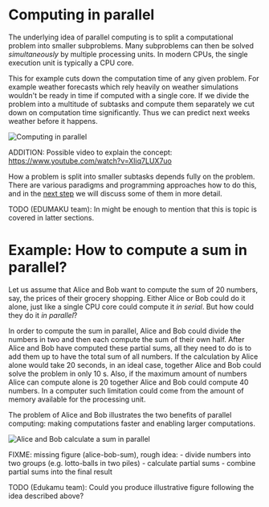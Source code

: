 <!-- Title: How to compute in parallel? -->

<!-- Short description:

In this article, we briefly introduce the basic idea of parallel computing and
demonstrate it with a simple example.

-->

# Computing in parallel

The underlying idea of parallel computing is to split a computational problem
into smaller subproblems. Many subproblems can then be solved
*simultaneously* by multiple processing units. In modern CPUs, the single
execution unit is typically a CPU core.

This for example cuts down the computation time of any given problem. For example weather forecasts which rely heavily on weather simulations wouldn't be ready in time if computed with a single core. If we divide the problem into a multitude of subtasks and compute them separately we cut down on computation time significantly. Thus we can predict next weeks weather before it happens. 

![Computing in parallel](images/compp.png)

ADDITION: Possible video to explain the concept: https://www.youtube.com/watch?v=XIiq7LUX7uo

How a problem is split into smaller subtasks depends fully on the problem.
There are various paradigms and programming approaches how to do this,
and in the [next step](concepts.md) we will discuss some of them in more
detail.

TODO (EDUMAKU team): In might be enough to mention that this is topic is covered in latter sections.

# Example: How to compute a sum in parallel?

Let us assume that Alice and Bob want to compute the sum of 20 numbers, say,
the prices of their grocery shopping. Either Alice or Bob could do it alone,
just like a single CPU core could compute it *in serial*. But how could they
do it *in parallel*?

In order to compute the sum in parallel, Alice and Bob
could divide the numbers in two and then each compute the sum of their own
half. After Alice and Bob have computed these partial sums, all they need
to do is to add them up to have the total sum of all numbers. If
the calculation by Alice alone would take 20 seconds, in an ideal case,
together Alice and Bob could solve the problem in only 10
s. Also, if the maximum amount of numbers Alice can compute alone is
20 together Alice and Bob could
compute 40 numbers. In a computer such limitation could come from the amount of memory
available for the processing unit.

The problem of Alice and Bob illustrates the two benefits of parallel
computing: making computations faster and enabling larger computations.

![Alice and Bob calculate a sum in parallel](images/alice-bob-sum.png)

FIXME: missing figure (alice-bob-sum), rough idea:
       - divide numbers into two groups (e.g. lotto-balls in two piles)
       - calculate partial sums
       - combine partial sums into the final result

TODO (Edukamu team): Could you produce illustrative figure following the idea described above?

